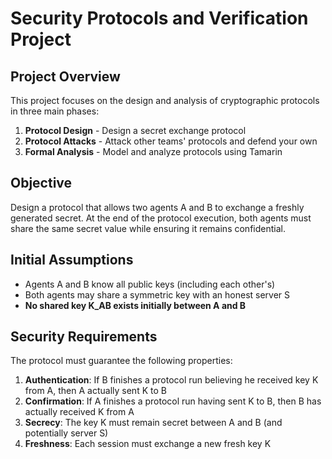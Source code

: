# Security Protocols and Verification Project

## Project Overview

This project focuses on the design and analysis of cryptographic protocols in three main phases:
1. **Protocol Design** - Design a secret exchange protocol
2. **Protocol Attacks** - Attack other teams' protocols and defend your own
3. **Formal Analysis** - Model and analyze protocols using Tamarin

## Objective

Design a protocol that allows two agents A and B to exchange a freshly generated secret. At the end of the protocol execution, both agents must share the same secret value while ensuring it remains confidential.

## Initial Assumptions

- Agents A and B know all public keys (including each other's)
- Both agents may share a symmetric key with an honest server S
- **No shared key K_AB exists initially between A and B**

## Security Requirements

The protocol must guarantee the following properties:

1. **Authentication**: If B finishes a protocol run believing he received key K from A, then A actually sent K to B
2. **Confirmation**: If A finishes a protocol run having sent K to B, then B has actually received K from A
3. **Secrecy**: The key K must remain secret between A and B (and potentially server S)
4. **Freshness**: Each session must exchange a new fresh key K

